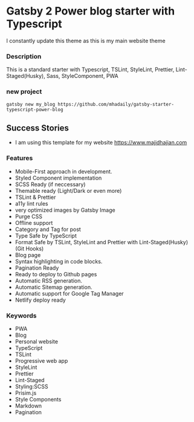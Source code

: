 # Gatsby 2 Power blog starter with Typescript

I constantly update this theme as this is my main website theme

### Description

This is a standard starter with Typescript, TSLint, StyleLint, Prettier, Lint-Staged(Husky), Sass, StyleComponent, PWA

### new project

```
gatsby new my_blog https://github.com/mhadaily/gatsby-starter-typescript-power-blog
```

## Success Stories

- I am using this template for my website <https://www.majidhajian.com>

### Features

- Mobile-First approach in development.
- Styled Component implementation
- SCSS Ready (if neccessary)
- Themable ready (Light/Dark or even more)
- TSLint & Prettier
- a11y lint rules
- very optimized images by Gatsby Image
- Purge CSS
- Offline support
- Category and Tag for post
- Type Safe by TypeScript
- Format Safe by TSLint, StyleLint and Prettier with Lint-Staged(Husky) (Git Hooks)
- Blog page
- Syntax highlighting in code blocks.
- Pagination Ready
- Ready to deploy to Github pages
- Automatic RSS generation.
- Automatic Sitemap generation.
- Automatic support for Google Tag Manager
- Netlify deploy ready



### Keywords

- PWA
- Blog
- Personal website
- TypeScript
- TSLint
- Progressive web app
- StyleLint
- Prettier
- Lint-Staged
- Styling:SCSS
- Prisim.js
- Style Components
- Markdown
- Pagination
